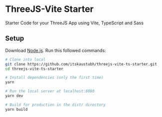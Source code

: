 # ThreeJS-Vite Starter 
Starter Code for your ThreeJS App using Vite, TypeScript and Sass

## Setup
Download [Node.js](https://nodejs.org/en/download/).
Run this followed commands:

``` bash
# Clone into local
git clone https://github.com/itskaustubh/threejs-vite-ts-starter.git
cd threejs-vite-ts-starter

# Install dependencies (only the first time)
yarn 

# Run the local server at localhost:8080
yarn dev

# Build for production in the dist/ directory
yarn build
```
